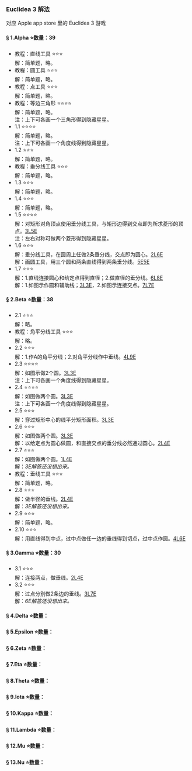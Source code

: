 ### Euclidea 3 解法
对应 Apple app store 里的 Euclidea 3 游戏

#### § 1.Alpha ⭐数量：39
- 教程：直线工具 ⭐⭐⭐  
解：简单题，略。
- 教程：圆工具 ⭐⭐⭐  
解：简单题，略。
- 教程：点工具 ⭐⭐⭐  
解：简单题，略。
- 教程：等边三角形 ⭐⭐⭐⭐  
解：简单题，略。  
注：上下可各画一个三角形得到隐藏星星。
- 1.1 ⭐⭐⭐⭐  
解：简单题，略。  
注：上下可各画一个角度线得到隐藏星星。
- 1.2 ⭐⭐⭐  
解：简单题，略。
- 教程：垂分线工具 ⭐⭐⭐  
解：简单题，略。
- 1.3 ⭐⭐⭐  
解：简单题，略。
- 1.4 ⭐⭐⭐  
解：简单题，略。
- 1.5 ⭐⭐⭐⭐  
解：对矩形对角顶点使用垂分线工具，与矩形边得到交点即为所求菱形的顶点。[3L5E](solving/Euclidea3/1.5.png)  
注：左右对称可做两个菱形得到隐藏星星。
- 1.6 ⭐⭐⭐  
解：垂分线工具，在圆周上任做2条垂分线，交点即为圆心。[2L6E](solving/Euclidea3/1.6.1.png)  
解：画圆工具，用三个圆和两条直线得到两条垂分线。[5E5E](solving/Euclidea3/1.6.2.png)
- 1.7 ⭐⭐⭐  
解：1.直线连接圆心和给定点得到直径；2.做直径的垂分线。[6L8E](solving/Euclidea3/1.7.1.png)  
解：1.如图示作圆和辅助线；[3L3E](solving/Euclidea3/1.7.2.1.png)，2.如图示连接交点。[7L7E](solving/Euclidea3/1.7.2.2.png)

#### § 2.Beta ⭐数量：38
- 2.1 ⭐⭐⭐  
解：略。
- 教程：角平分线工具 ⭐⭐⭐  
解：略。
- 2.2 ⭐⭐⭐  
解：1.作A的角平分线；2.对角平分线作中垂线。[4L9E](solving/Euclidea3/2.2.png)
- 2.3 ⭐⭐⭐⭐    
解：如图示做2个圆。[3L3E](solving/Euclidea3/2.3.png)  
注：上下可各画一个角度线得到隐藏星星。
- 2.4 ⭐⭐⭐⭐  
解：如图做两个圆。[3L3E](solving/Euclidea3/2.4.png)  
注：上下可各画一个角度线得到隐藏星星。
- 2.5 ⭐⭐⭐  
解：穿过矩形中心的线平分矩形面积。[3L3E](solving/Euclidea3/2.5.png)
- 2.6 ⭐⭐⭐  
解：如图做两个圆。[3L3E](solving/Euclidea3/2.6.1.png)  
解：以给定点为圆心做圆，和直接交点的垂分线必然通过圆心。[2L4E](solving/Euclidea3/2.6.2.png) 
- 2.7 ⭐⭐⭐  
解：如图做两个圆。[1L4E](solving/Euclidea3/2.7.1.png)  
解：*3E解答还没想出来。*
- 教程：垂线工具 ⭐⭐⭐  
解：简单题，略。
- 2.8 ⭐⭐⭐  
解：做半径的垂线。[2L4E](solving/Euclidea3/2.8.1.png)  
解：*3E解答还没想出来。*
- 2.9 ⭐⭐⭐  
解：简单题，略。
- 2.10 ⭐⭐⭐  
解：用直线得到中点，过中点做任一边的垂线得到切点，过中点作圆。[4L6E](solving/Euclidea3/2.10.png)

#### § 3.Gamma ⭐数量：30
- 3.1 ⭐⭐⭐  
解：连接两点，做垂线。[2L4E](solving/Euclidea3/3.1.png)
- 3.2 ⭐⭐⭐  
解：过点分别做2条边的垂线。[3L7E](solving/Euclidea3/3.2.1.png)  
解：*6E解答还没想出来。*

#### § 4.Delta ⭐数量：	


#### § 5.Epsilon ⭐数量：


#### § 6.Zeta ⭐数量：


#### § 7.Eta ⭐数量：


#### § 8.Theta ⭐数量：


#### § 9.Iota ⭐数量：


#### § 10.Kappa ⭐数量：


#### § 11.Lambda ⭐数量：


#### § 12.Mu ⭐数量：


#### § 13.Nu ⭐数量：


